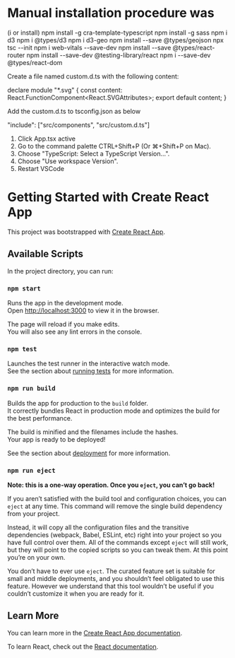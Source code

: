# Manual installation procedure was

(i or install)
npm install -g cra-template-typescript
npm install -g sass
npm i d3
npm i @types/d3
npm i d3-geo
npm install --save @types/geojson
npx tsc --init
npm i web-vitals --save-dev
npm install --save @types/react-router
npm install --save-dev @testing-library/react
npm i --save-dev @types/react-dom

Create a file named custom.d.ts with the following content:

declare module "*.svg" {
  const content: React.FunctionComponent<React.SVGAttributes<SVGElement>>;
  export default content;
}

Add the custom.d.ts to tsconfig.json as below

"include": ["src/components", "src/custom.d.ts"]

1. Click App.tsx active
2. Go to the command palette CTRL+Shift+P (Or ⌘+Shift+P on Mac).
3. Choose "TypeScript: Select a TypeScript Version...".
4. Choose "Use workspace Version".
5. Restart VSCode


# Getting Started with Create React App

This project was bootstrapped with [Create React App](https://github.com/facebook/create-react-app).

## Available Scripts

In the project directory, you can run:

### `npm start`

Runs the app in the development mode.\
Open [http://localhost:3000](http://localhost:3000) to view it in the browser.

The page will reload if you make edits.\
You will also see any lint errors in the console.

### `npm test`

Launches the test runner in the interactive watch mode.\
See the section about [running tests](https://facebook.github.io/create-react-app/docs/running-tests) for more information.

### `npm run build`

Builds the app for production to the `build` folder.\
It correctly bundles React in production mode and optimizes the build for the best performance.

The build is minified and the filenames include the hashes.\
Your app is ready to be deployed!

See the section about [deployment](https://facebook.github.io/create-react-app/docs/deployment) for more information.

### `npm run eject`

**Note: this is a one-way operation. Once you `eject`, you can’t go back!**

If you aren’t satisfied with the build tool and configuration choices, you can `eject` at any time. This command will remove the single build dependency from your project.

Instead, it will copy all the configuration files and the transitive dependencies (webpack, Babel, ESLint, etc) right into your project so you have full control over them. All of the commands except `eject` will still work, but they will point to the copied scripts so you can tweak them. At this point you’re on your own.

You don’t have to ever use `eject`. The curated feature set is suitable for small and middle deployments, and you shouldn’t feel obligated to use this feature. However we understand that this tool wouldn’t be useful if you couldn’t customize it when you are ready for it.

## Learn More

You can learn more in the [Create React App documentation](https://facebook.github.io/create-react-app/docs/getting-started).

To learn React, check out the [React documentation](https://reactjs.org/).
